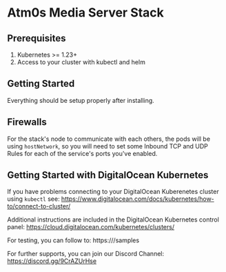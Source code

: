 # Atm0s Media Server Stack

## Prerequisites

1. Kubernetes >= 1.23+
2. Access to your cluster with kubectl and helm

## Getting Started

Everything should be setup properly after installing.

## Firewalls
For the stack's node to communicate with each others, the pods will be using `hostNetwork`, so you will need to set some Inbound TCP and UDP Rules for each of the service's ports you've enabled.

## Getting Started with DigitalOcean Kubernetes

If you have problems connecting to your DigitalOcean Kuberenetes cluster using `kubectl` see:
https://www.digitalocean.com/docs/kubernetes/how-to/connect-to-cluster/
 
Additional instructions are included in the DigitalOcean Kubernetes control panel:
https://cloud.digitalocean.com/kubernetes/clusters/ 

For testing, you can follow to: https://<YOUR HOST>/samples

For further supports, you can join our Discord Channel: https://discord.gg/9CrAZUrHse